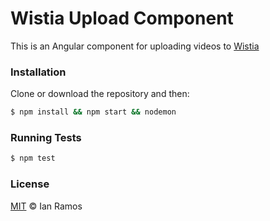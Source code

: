 Wistia Upload Component
=====

This is an Angular component for uploading videos to [Wistia](https://wistia.com/)

### Installation

Clone or download the repository and then:

```sh
$ npm install && npm start && nodemon
```

### Running Tests

```sh
$ npm test
```

### License

[MIT](https://github.com/ianramosc/wistia-upload/blob/master/LICENSE) © Ian Ramos